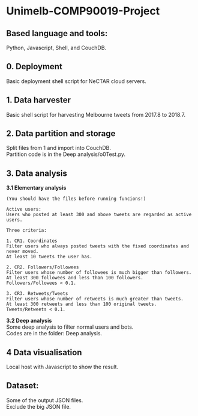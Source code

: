 # Unimelb-COMP90019-Project

## Based language and tools:  
Python, Javascript, Shell, and CouchDB.

## 0. Deployment  
Basic deployment shell script for NeCTAR cloud servers.

## 1. Data harvester  
Basic shell script for harvesting Melbourne tweets from 2017.8 to 2018.7.

## 2. Data partition and storage  
Split files from 1 and import into CouchDB.  
Partition code is in the Deep analysis/o0Test.py.

## 3. Data analysis  
**3.1 Elementary analysis**	

	(You should have the files before running funcions!)

	Active users:
	Users who posted at least 300 and above tweets are regarded as active users.

	Three criteria:
    
	1. CR1. Coordinates
	Filter users who always posted tweets with the fixed coordinates and never moved.
	At least 10 tweets the user has.

	2. CR2. Followers/Followees
	Filter users whose number of followees is much bigger than followers.
	At least 300 followees and less than 100 followers. Followers/Followees < 0.1.
	
    3. CR3. Retweets/Tweets
	Filter users whose number of retweets is much greater than tweets.
	At least 300 retweets and less than 100 original tweets. Tweets/Retweets < 0.1.  
    	

**3.2 Deep analysis**  
Some deep analysis to filter normal users and bots.  
Codes are in the folder: Deep analysis.

## 4 Data visualisation  
Local host with Javascript to show the result. 

## Dataset:  
Some of the output JSON files.  
Exclude the big JSON file. 
